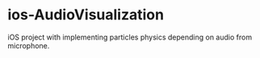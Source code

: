 # ios-AudioVisualization

iOS project with implementing particles physics depending on audio from microphone.

